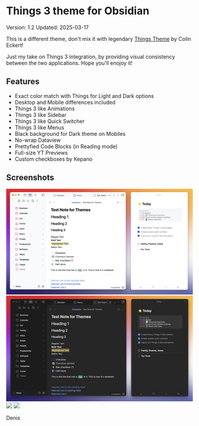 # Things 3 theme for Obsidian
Version: 1.2
Updated: 2025-03-17

This is a different theme, don't mix it with legendary [Things Theme](https://www.google.com/url?sa=t&source=web&rct=j&opi=89978449&url=https://github.com/colineckert/obsidian-things&ved=2ahUKEwiy3Li9oY-MAxUOSPEDHZGqKVUQFnoECBUQAQ&usg=AOvVaw2YUK11ZDLIbbSD1G9rrdi-) by Colin Eckert!

Just my take on Things 3 integration, by providing visual consistency between the two applications. 
Hope you'll enojoy it!

## Features
- Exact color match with Things for Light and Dark options
- Desktop and Mobile differences included
- Things 3 like Animations
- Things 3 like Sidebar
- Things 3 like Quick Switcher
- Things 3 like Menus
- Black background for Dark theme on Mobiles
- No-wrap Dataview
- Prettyfied Code Blocks (in Reading mode)
- Full-size YT Previews
- Custom checkboxes by Kepano

## Screenshots
![](https://github.com/MrParalloid/obsidian-things/blob/main/Things-Light.png)
![](https://github.com/MrParalloid/obsidian-things/blob/main/Things-Dark.png)
![](https://github.com/MrParalloid/obsidian-things/blob/main/Quick-Swicher-L.png)
![](https://github.com/MrParalloid/obsidian-things/blob/main/Quick-Swicher-D.png)

Denis
